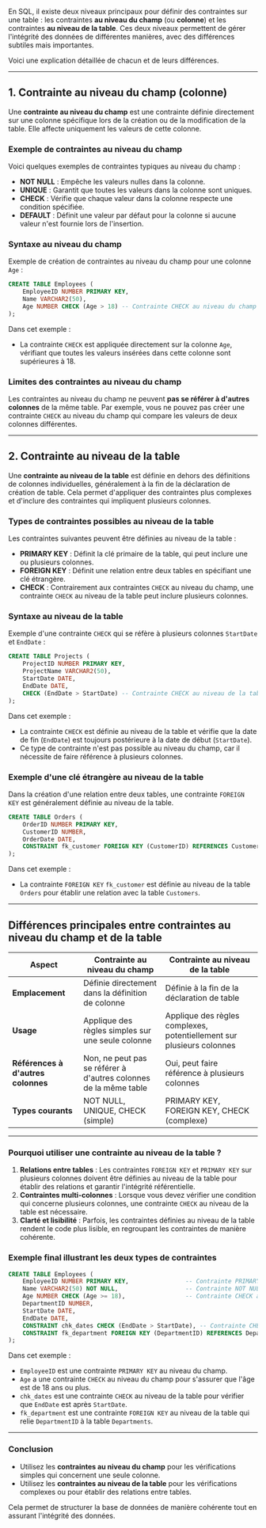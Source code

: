 En SQL, il existe deux niveaux principaux pour définir des contraintes sur une table : les contraintes **au niveau du champ** (ou **colonne**) et les contraintes **au niveau de la table**. Ces deux niveaux permettent de gérer l'intégrité des données de différentes manières, avec des différences subtiles mais importantes.

Voici une explication détaillée de chacun et de leurs différences.

---

## 1. Contrainte au niveau du champ (colonne)

Une **contrainte au niveau du champ** est une contrainte définie directement sur une colonne spécifique lors de la création ou de la modification de la table. Elle affecte uniquement les valeurs de cette colonne.

### Exemple de contraintes au niveau du champ

Voici quelques exemples de contraintes typiques au niveau du champ :

- **NOT NULL** : Empêche les valeurs nulles dans la colonne.
- **UNIQUE** : Garantit que toutes les valeurs dans la colonne sont uniques.
- **CHECK** : Vérifie que chaque valeur dans la colonne respecte une condition spécifiée.
- **DEFAULT** : Définit une valeur par défaut pour la colonne si aucune valeur n'est fournie lors de l'insertion.

### Syntaxe au niveau du champ

Exemple de création de contraintes au niveau du champ pour une colonne `Age` :

```sql
CREATE TABLE Employees (
    EmployeeID NUMBER PRIMARY KEY,
    Name VARCHAR2(50),
    Age NUMBER CHECK (Age > 18) -- Contrainte CHECK au niveau du champ
);
```

Dans cet exemple :
- La contrainte `CHECK` est appliquée directement sur la colonne `Age`, vérifiant que toutes les valeurs insérées dans cette colonne sont supérieures à 18.

### Limites des contraintes au niveau du champ

Les contraintes au niveau du champ ne peuvent **pas se référer à d'autres colonnes** de la même table. Par exemple, vous ne pouvez pas créer une contrainte `CHECK` au niveau du champ qui compare les valeurs de deux colonnes différentes.

---

## 2. Contrainte au niveau de la table

Une **contrainte au niveau de la table** est définie en dehors des définitions de colonnes individuelles, généralement à la fin de la déclaration de création de table. Cela permet d'appliquer des contraintes plus complexes et d'inclure des contraintes qui impliquent plusieurs colonnes.

### Types de contraintes possibles au niveau de la table

Les contraintes suivantes peuvent être définies au niveau de la table :

- **PRIMARY KEY** : Définit la clé primaire de la table, qui peut inclure une ou plusieurs colonnes.
- **FOREIGN KEY** : Définit une relation entre deux tables en spécifiant une clé étrangère.
- **CHECK** : Contrairement aux contraintes `CHECK` au niveau du champ, une contrainte `CHECK` au niveau de la table peut inclure plusieurs colonnes.

### Syntaxe au niveau de la table

Exemple d'une contrainte `CHECK` qui se réfère à plusieurs colonnes `StartDate` et `EndDate` :

```sql
CREATE TABLE Projects (
    ProjectID NUMBER PRIMARY KEY,
    ProjectName VARCHAR2(50),
    StartDate DATE,
    EndDate DATE,
    CHECK (EndDate > StartDate) -- Contrainte CHECK au niveau de la table
);
```

Dans cet exemple :
- La contrainte `CHECK` est définie au niveau de la table et vérifie que la date de fin (`EndDate`) est toujours postérieure à la date de début (`StartDate`).
- Ce type de contrainte n'est pas possible au niveau du champ, car il nécessite de faire référence à plusieurs colonnes.

### Exemple d'une clé étrangère au niveau de la table

Dans la création d'une relation entre deux tables, une contrainte `FOREIGN KEY` est généralement définie au niveau de la table.

```sql
CREATE TABLE Orders (
    OrderID NUMBER PRIMARY KEY,
    CustomerID NUMBER,
    OrderDate DATE,
    CONSTRAINT fk_customer FOREIGN KEY (CustomerID) REFERENCES Customers(CustomerID)
);
```

Dans cet exemple :
- La contrainte `FOREIGN KEY` `fk_customer` est définie au niveau de la table `Orders` pour établir une relation avec la table `Customers`.

---

## Différences principales entre contraintes au niveau du champ et de la table

| Aspect                     | Contrainte au niveau du champ                      | Contrainte au niveau de la table                        |
|----------------------------|---------------------------------------------------|--------------------------------------------------------|
| **Emplacement**            | Définie directement dans la définition de colonne | Définie à la fin de la déclaration de table            |
| **Usage**                  | Applique des règles simples sur une seule colonne | Applique des règles complexes, potentiellement sur plusieurs colonnes |
| **Références à d'autres colonnes** | Non, ne peut pas se référer à d'autres colonnes de la même table | Oui, peut faire référence à plusieurs colonnes         |
| **Types courants**         | NOT NULL, UNIQUE, CHECK (simple)                   | PRIMARY KEY, FOREIGN KEY, CHECK (complexe)             |

---

### Pourquoi utiliser une contrainte au niveau de la table ?

1. **Relations entre tables** : Les contraintes `FOREIGN KEY` et `PRIMARY KEY` sur plusieurs colonnes doivent être définies au niveau de la table pour établir des relations et garantir l'intégrité référentielle.
2. **Contraintes multi-colonnes** : Lorsque vous devez vérifier une condition qui concerne plusieurs colonnes, une contrainte `CHECK` au niveau de la table est nécessaire.
3. **Clarté et lisibilité** : Parfois, les contraintes définies au niveau de la table rendent le code plus lisible, en regroupant les contraintes de manière cohérente.

### Exemple final illustrant les deux types de contraintes

```sql
CREATE TABLE Employees (
    EmployeeID NUMBER PRIMARY KEY,                -- Contrainte PRIMARY KEY au niveau du champ
    Name VARCHAR2(50) NOT NULL,                   -- Contrainte NOT NULL au niveau du champ
    Age NUMBER CHECK (Age >= 18),                 -- Contrainte CHECK au niveau du champ
    DepartmentID NUMBER,
    StartDate DATE,
    EndDate DATE,
    CONSTRAINT chk_dates CHECK (EndDate > StartDate), -- Contrainte CHECK au niveau de la table
    CONSTRAINT fk_department FOREIGN KEY (DepartmentID) REFERENCES Departments(DepartmentID) -- Contrainte FOREIGN KEY au niveau de la table
);
```

Dans cet exemple :

- `EmployeeID` est une contrainte `PRIMARY KEY` au niveau du champ.
- `Age` a une contrainte `CHECK` au niveau du champ pour s'assurer que l'âge est de 18 ans ou plus.
- `chk_dates` est une contrainte `CHECK` au niveau de la table pour vérifier que `EndDate` est après `StartDate`.
- `fk_department` est une contrainte `FOREIGN KEY` au niveau de la table qui relie `DepartmentID` à la table `Departments`.

---

### Conclusion

- Utilisez les **contraintes au niveau du champ** pour les vérifications simples qui concernent une seule colonne.
- Utilisez les **contraintes au niveau de la table** pour les vérifications complexes ou pour établir des relations entre tables.
  
Cela permet de structurer la base de données de manière cohérente tout en assurant l'intégrité des données.